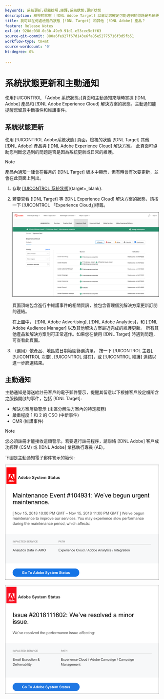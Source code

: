 ```yaml
---
keywords: 系統更新;疑難排解;維護;系統狀態;更新狀態
description: 檢視的狀態 [!DNL Adobe Target] 以幫助您確定可能遇到的問題是系統更新還是例行維護所致。
title: 我可以在何處檢視的狀態 [!DNL Target] 和其他 [!DNL Adobe] 產品？
feature: Release Notes
exl-id: 928dc038-0c3b-49e9-91d1-e53cec5dff63
source-git-commit: 880a6fe927f67d143e6fa85e52775716f3d5fb51
workflow-type: tm+mt
source-wordcount: '0'
ht-degree: 0%

---
```


# 系統狀態更新和主動通知

使用[!UICONTROL 「Adobe 系統狀態」]頁面和主動通知來隨時掌握 [!DNL Adobe] 產品和 [!DNL Adobe Experience Cloud] 解決方案的狀態。主動通知能提醒您留意中斷事件和維護事件。

## 系統狀態更新

使用 [!UICONTROL Adobe系統狀態] 頁面，檢視的狀態 [!DNL Target] 其他 [!DNL Adobe] 產品與 [!DNL Adobe Experience Cloud] 解決方案。 此頁面可協助您判斷您遇到的問題是否是因為系統更新或日常的維護。

>[!NOTE]
>
>產品內通知一律會在每月的 [!DNL Target] 版本中顯示，但有時會有次要更新，並會在此頁面上列出。

1. 存取 [[!UICONTROL 系統狀態]](https://status.adobe.com/){target=_blank}.

1. 若要查看 [!DNL Target] 等 [!DNL Experience Cloud] 解決方案的狀態，請按一下 [!UICONTROL 「Experience Cloud」]標籤。

   ![system_status 圖片](assets/system_status.png)

   頁面頂端包含進行中維護事件的相關資訊，並包含管理個別解決方案更新訂閱的連結。

   在上圖中， [!DNL Adobe Advertising], [!DNL Adobe Analytics]，和 [!DNL Adobe Audience Manager] 以及其他解決方案最近完成的維護更新。 所有其他產品和解決方案則可正常運作。如果您在使用 [!DNL Target] 時遇到問題，可查看此頁面。

1. （選用）依產品、地區或日期範圍篩選清單。 按一下 [!UICONTROL 主要], [!UICONTROL 次要], [!UICONTROL 潛在]，或 [!UICONTROL 維護] 連結以進一步篩選結果。

## 主動通知

主動通知是傳送給註冊客戶的電子郵件警示，提醒其留意以下根據客戶設定檔所含之服務開啟的事件，包括 [!DNL Target]:

* 解決方案層級警示 (未區分解決方案內的特定服務)
* 嚴重程度 1 和 2 的 CSO (中斷事件)
* CMR (維護事件)

>[!NOTE]
>
>您必須註冊才能接收這類警示。若要進行註冊程序，請聯絡 [!DNL Adobe] 客戶成功經理 (CSM) 或 [!DNL Adobe] 業務執行專員 (AE)。

下圖是主動通知電子郵件警示的範例:

![主動通知 1](/help/main/r-release-notes/assets/proactive-notification-1.png)

![主動通知 2](/help/main/r-release-notes/assets/proactive-notification-2.png)
